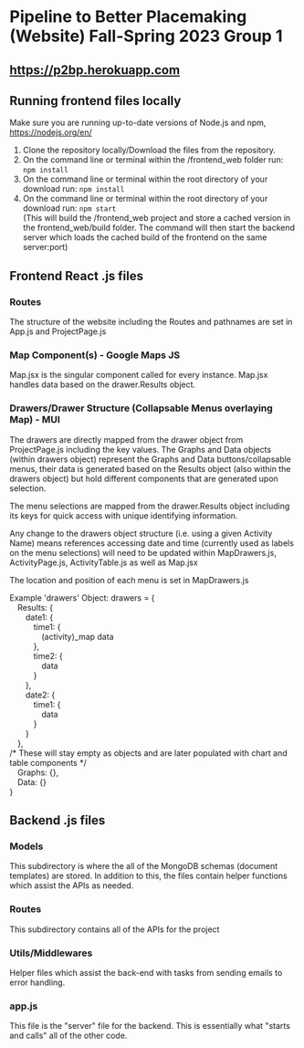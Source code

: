 # Pipeline to Better Placemaking (Website) Fall-Spring 2023 Group 1
## https://p2bp.herokuapp.com

## Running frontend files locally
Make sure you are running up-to-date versions of Node.js and npm, 
    https://nodejs.org/en/
    
1. Clone the repository locally/Download the files from the repository. 
2. On the command line or terminal within the /frontend_web folder run: ```npm install```
3. On the command line or terminal within the root directory of your download run: ```npm install```
4. On the command line or terminal within the root directory of your download run: ```npm start```  
   (This will build the /frontend_web project and store a cached version in the frontend_web/build folder. The command will then start the backend server which loads the cached build of the frontend on the same server:port)


## Frontend React .js files
### Routes
The structure of the website including the Routes and pathnames are set in App.js and ProjectPage.js

### Map Component(s) - Google Maps JS
Map.jsx is the singular component called for every instance. Map.jsx handles data based on the drawer.Results object.

### Drawers/Drawer Structure  (Collapsable Menus overlaying Map) - MUI
The drawers are directly mapped from the drawer object from ProjectPage.js including the key values. The Graphs and Data objects (within drawers object) represent the Graphs and Data buttons/collapsable menus, their data is generated based on the Results object (also within the drawers object) but hold different components that are generated upon selection. 

The menu selections are mapped from the drawer.Results object including its keys for quick access with unique identifying information.

Any change to the drawers object structure (i.e. using a given Activity Name) means references accessing date and time (currently used as labels on the menu selections) will need to be updated within MapDrawers.js, ActivityPage.js, ActivityTable.js as well as Map.jsx

The location and position of each menu is set in MapDrawers.js

Example 'drawers' Object:
drawers = {<br/>
    &emsp;Results: {<br/>
        &emsp;&emsp;date1: {<br/>
            &emsp;&emsp;&emsp;time1: {<br/>
                &emsp;&emsp;&emsp;&emsp;(activity)_map data<br/>
            &emsp;&emsp;&emsp;},<br/>
            &emsp;&emsp;&emsp;time2: {<br/>
                &emsp;&emsp;&emsp;&emsp;data<br/>
            &emsp;&emsp;&emsp;}<br/>
        &emsp;&emsp;},<br/>
        &emsp;&emsp;date2: {<br/>
            &emsp;&emsp;&emsp;time1: {<br/>
                &emsp;&emsp;&emsp;&emsp;data<br/>
            &emsp;&emsp;&emsp;}<br/>
        &emsp;&emsp;}<br/>
    &emsp;},<br/>
    /* These will stay empty as objects and are later populated with chart and table components */<br/>
    &emsp;Graphs: {},<br/>
    &emsp;Data: {}<br/>
}

## Backend .js files
### Models
This subdirectory is where the all of the MongoDB schemas (document templates) are stored.  In addition to this, the files contain helper functions which assist the APIs as needed.
### Routes
This subdirectory contains all of the APIs for the project
### Utils/Middlewares
Helper files which assist the back-end with tasks from sending emails to error handling.
### app.js
This file is the "server" file for the backend.  This is essentially what "starts and calls" all of the other code.
